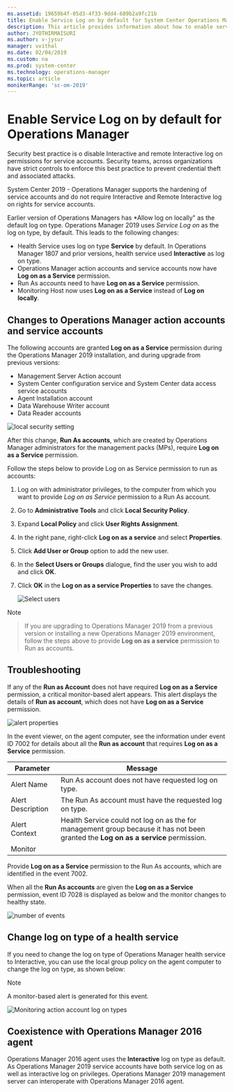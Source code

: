 ```yaml
---
ms.assetid: 19659b4f-05d3-4f33-9dd4-689b2a9fc21b
title: Enable Service Log on by default for System Center Operations Manager
description: This article provides information about how to enable service log on by default for System Center 2019 - Operations Manager.
author: JYOTHIRMAISURI
ms.author: v-jysur
manager: vvithal
ms.date: 02/04/2019
ms.custom: na
ms.prod: system-center
ms.technology: operations-manager
ms.topic: article
monikerRange: 'sc-om-2019'
---
```


# Enable Service Log on by default for Operations Manager

 Security best practice is o disable  Interactive and remote Interactive log on permissions for service accounts. Security teams, across organizations have strict controls to enforce this best practice to prevent credential theft and associated attacks.

System Center 2019 - Operations Manager supports the hardening of service accounts and do not require Interactive and Remote Interactive log on rights for service accounts.

Earlier version of Operations Managers has *Allow log on locally" as the default log on type. Operations Manager 2019 uses *Service Log on* as the log on type, by default. This leads to the following changes:

-	Health Service uses log on type **Service** by default. In Operations Manager 1807 and prior versions, health service used **Interactive** as log on type.
-	Operations Manager action accounts and service accounts now have **Log on as a Service** permission.     
-	Run As accounts need to have **Log on as a Service** permission.
-	Monitoring Host now uses **Log on as a Service** instead of **Log on locally**.

## Changes to Operations Manager action accounts and service accounts
 The following accounts are granted **Log on as a Service** permission during the Operations Manager 2019 installation, and during upgrade from previous versions:

 -	Management Server Action account
 -	System Center configuration service and System Center data access service accounts  
 -	Agent Installation account
 -	Data Warehouse Writer account
 -	Data Reader accounts

 ![local security setting](./media/enable-service-logon/om2019-local-security-setting.png)

After this change, **Run As accounts**, which are created by Operations Manager administrators for the management packs (MPs), require **Log on as a Service** permission.

Follow the steps below to provide Log on as Service permission to run as accounts:

1. Log on with administrator privileges, to the computer from which you want to provide *Log on as Service* permission to a Run As account.
2. Go to **Administrative Tools** and click **Local Security Policy**.
3. Expand **Local Policy** and click **User Rights Assignment**.
4. In the right pane, right-click **Log on as a service** and select **Properties**.
5. Click **Add User or Group** option to add the new user.
6. In the **Select Users or Groups** dialogue, find the user you wish to add and click **OK**.
7. Click **OK** in the **Log on as a service Properties** to save the changes.

    ![Select users](./media/enable-service-logon/om2019-select-users.png)

> [!NOTE]

> If you are upgrading to Operations Manager 2019 from a previous  version or installing a new Operations Manager 2019 environment, follow the steps above to provide **Log on as a service** permission to Run as accounts.

## Troubleshooting

If any of the **Run as Account** does not have required **Log on as a Service** permission, a critical monitor-based alert appears. This alert displays the  details of **Run as account**, which does not have **Log on as a Service** permission.

![alert properties](./media/enable-service-logon/om2019-alert-properties.png)

In the event viewer, on the agent computer, see the information under event ID 7002 for details about all the **Run as account** that requires **Log on as a Service** permission.

|Parameter|Message|
|--------------------|---------------|
|Alert Name|Run As account does not have requested log on type.|
|Alert Description|The Run As account must have the requested log on type.|
|Alert Context |Health Service could not log on as the  <Run As Account>  for management group <group name> because it has not been granted the **Log on as a service** permission.|
|Monitor|<add monitor name>|

Provide **Log on as a Service** permission to the Run As accounts, which are identified in the event 7002.

When all the **Run As accounts** are given the **Log on as a Service** permission, event ID 7028 is displayed as below and the monitor changes to healthy state.

![number of events](./media/enable-service-logon/om-2019-number-of-events.png)

## Change log on type of a health service
If you need to change the log on type of Operations Manager health service to Interactive, you can use the local group policy on the agent computer to change the log on type, as shown below:

> [!NOTE]
> A monitor-based alert is generated for this event.

![Monitoring action account log on types](./media/enable-service-logon/om2019-monitoring-action-account-logon-type.png)

## Coexistence with Operations Manager 2016 agent
Operations Manager 2016 agent uses the **Interactive** log on type as default. As Operations Manager 2019 service accounts have both service log on as well as interactive log on privileges. Operations Manager 2019 management server can interoperate with Operations Manager 2016 agent.
